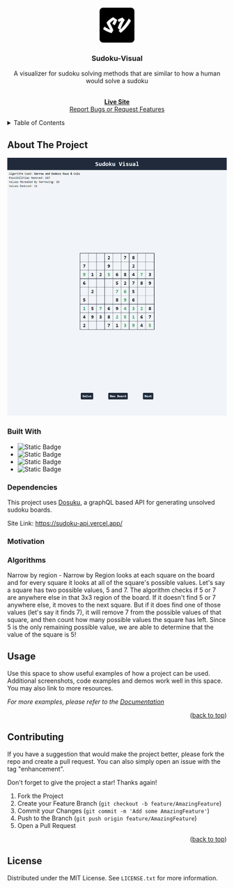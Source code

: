 <a name="readme-top"></a>
<div align="center">
    <img src="public/apple-touch-icon.png" alt="Logo" width="80" height="80">

<h3 align="center">Sudoku-Visual</h3>

  <p align="center">
  A visualizer for sudoku solving methods that are similar to how a human would solve a sudoku
  </p>
    <br />
    <a href="https://sudoku-visual.vercel.app/"><b>Live Site</b></a>
    <br />
    <a href="https://github.com/daviszung/sudoku-visual/issues">Report Bugs or Request Features</a>
  </p>
</div>

<!-- TABLE OF CONTENTS -->
<details>
  <summary>Table of Contents</summary>
  <ol>
    <li>
      <a href="#about-the-project">About The Project</a>
      <ul>
        <li><a href="#built-with">Built With</a></li>
        <li><a href="#dependencies">Dependencies</a></li>
        <li><a href="#motivation">Motivation</a></li>
        <li><a href="#algorithms">Algorithms</a></li>
      </ul>
    </li>
    <li><a href="#usage">Usage</a></li>
    <li><a href="#contributing">Contributing</a></li>
    <li><a href="#license">License</a></li>
  </ol>
</details>

## About The Project

![Alt text](public/sampleImg.png)

### Built With

* ![Static Badge](https://img.shields.io/badge/Javascript-gray?style=for-the-badge&logo=javascript)
* ![Static Badge](https://img.shields.io/badge/Typescript-lightblue?style=for-the-badge&logo=typescript)
* ![Static Badge](https://img.shields.io/badge/TailwindCSS-blue?style=for-the-badge&logo=tailwindcss)
* ![Static Badge](https://img.shields.io/badge/Vite-yellow?style=for-the-badge&logo=vite)

### Dependencies
This project uses <a href="https://sudoku-api.vercel.app/">Dosuku</a>, a graphQL based API for generating unsolved sudoku boards.

Site Link: https://sudoku-api.vercel.app/

### Motivation

### Algorithms

Narrow by region -
Narrow by Region looks at each square on the board and for every square it looks at all of the square's possible values. Let's say a square has two possible values, 5 and 7. The algorithm checks if 5 or 7 are anywhere else in that 3x3 region of the board. If it doesn't find 5 or 7 anywhere else, it moves to the next square. But if it does find one of those values (let's say it finds 7), it will remove 7 from the possible values of that square, and then count how many possible values the square has left. Since 5 is the only remaining possible value, we are able to determine that the value of the square is 5!

## Usage

Use this space to show useful examples of how a project can be used. Additional screenshots, code examples and demos work well in this space. You may also link to more resources.

_For more examples, please refer to the [Documentation](https://example.com)_

<p align="right">(<a href="#readme-top">back to top</a>)</p>

## Contributing

If you have a suggestion that would make the project better, please fork the repo and create a pull request. You can also simply open an issue with the tag "enhancement".

Don't forget to give the project a star! Thanks again!

1. Fork the Project
2. Create your Feature Branch (`git checkout -b feature/AmazingFeature`)
3. Commit your Changes (`git commit -m 'Add some AmazingFeature'`)
4. Push to the Branch (`git push origin feature/AmazingFeature`)
5. Open a Pull Request

<p align="right">(<a href="#readme-top">back to top</a>)</p>

## License

Distributed under the MIT License. See `LICENSE.txt` for more information.
